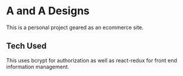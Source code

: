 # A and A Designs
This is a personal project geared as an ecommerce site.

## Tech Used
This uses bcrypt for authorization as well as react-redux for front end information management.